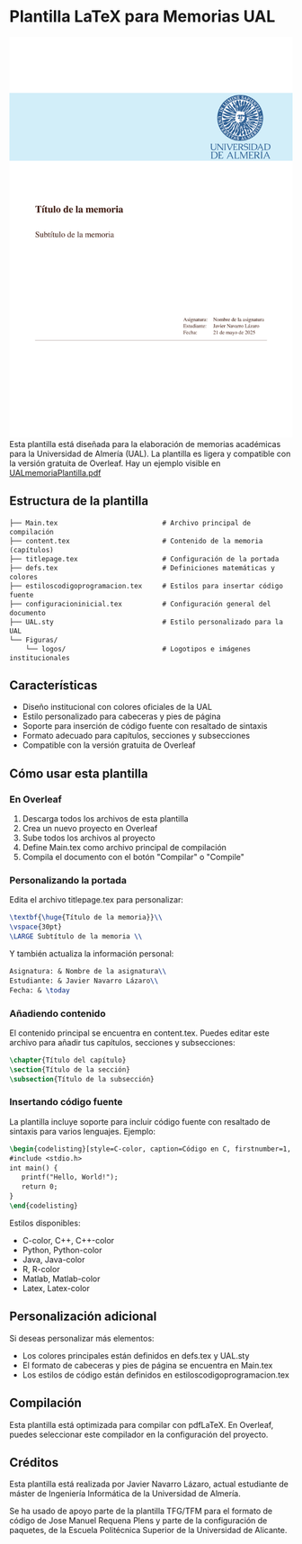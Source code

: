 # Plantilla LaTeX para Memorias UAL

![foto portada plantilla](https://github.com/jnl941/memoria-ual-light-overleaf/blob/main/portada.png)
Esta plantilla está diseñada para la elaboración de memorias académicas para la Universidad de Almería (UAL). La plantilla es ligera y compatible con la versión gratuita de Overleaf. Hay un ejemplo visible en [UALmemoriaPlantilla.pdf](UALmemoriaPlantilla.pdf)


## Estructura de la plantilla

```
├── Main.tex                          # Archivo principal de compilación
├── content.tex                       # Contenido de la memoria (capítulos)
├── titlepage.tex                     # Configuración de la portada
├── defs.tex                          # Definiciones matemáticas y colores
├── estiloscodigoprogramacion.tex     # Estilos para insertar código fuente
├── configuracioninicial.tex          # Configuración general del documento
├── UAL.sty                           # Estilo personalizado para la UAL
└── Figuras/
    └── logos/                        # Logotipos e imágenes institucionales
```

## Características

- Diseño institucional con colores oficiales de la UAL
- Estilo personalizado para cabeceras y pies de página
- Soporte para inserción de código fuente con resaltado de sintaxis
- Formato adecuado para capítulos, secciones y subsecciones
- Compatible con la versión gratuita de Overleaf

## Cómo usar esta plantilla

### En Overleaf

1. Descarga todos los archivos de esta plantilla
2. Crea un nuevo proyecto en Overleaf
3. Sube todos los archivos al proyecto
4. Define Main.tex como archivo principal de compilación
5. Compila el documento con el botón "Compilar" o "Compile"

### Personalizando la portada

Edita el archivo titlepage.tex para personalizar:

```tex
\textbf{\huge{Título de la memoria}}\\
\vspace{30pt}
\LARGE Subtítulo de la memoria \\
```

Y también actualiza la información personal:

```tex
Asignatura: & Nombre de la asignatura\\
Estudiante: & Javier Navarro Lázaro\\
Fecha: & \today
```

### Añadiendo contenido

El contenido principal se encuentra en content.tex. Puedes editar este archivo para añadir tus capítulos, secciones y subsecciones:

```tex
\chapter{Título del capítulo}
\section{Título de la sección}
\subsection{Título de la subsección}
```

### Insertando código fuente

La plantilla incluye soporte para incluir código fuente con resaltado de sintaxis para varios lenguajes. Ejemplo:

```tex
\begin{codelisting}[style=C-color, caption=Código en C, firstnumber=1, label=lst:ejemplo]
#include <stdio.h>
int main() {
   printf("Hello, World!");
   return 0;
}
\end{codelisting}
```

Estilos disponibles:
- C-color, C++, C++-color
- Python, Python-color
- Java, Java-color
- R, R-color
- Matlab, Matlab-color
- Latex, Latex-color

## Personalización adicional

Si deseas personalizar más elementos:

- Los colores principales están definidos en defs.tex y UAL.sty
- El formato de cabeceras y pies de página se encuentra en Main.tex
- Los estilos de código están definidos en estiloscodigoprogramacion.tex

## Compilación

Esta plantilla está optimizada para compilar con pdfLaTeX. En Overleaf, puedes seleccionar este compilador en la configuración del proyecto.

## Créditos

Esta plantilla está realizada por Javier Navarro Lázaro, actual estudiante de máster de Ingeniería Informática de la Universidad de Almería. 

Se ha usado de apoyo parte de la plantilla TFG/TFM para el formato de código de Jose Manuel Requena Plens y parte de la configuración de paquetes, de la Escuela Politécnica Superior de la Universidad de Alicante.
